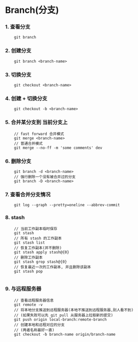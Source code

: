 # Branch(分支)


### 1. 查看分支

```
    git branch
```


### 2. 创建分支

```
    git branch <branch-name>
```


### 3. 切换分支

```
    git checkout <branch-name>
```

### 4. 创建 + 切换分支

```
    git checkout -b <branch-name>
```

### 5. 合并某分支到 __当前分支上__

```
    // fast forward 合并模式
    git merge <branch-name>
    // 普通合并模式
    git merge --no-ff -m 'some comments' dev
```

### 6. 删除分支

```
    git branch -d <branch-name>
    // 强行删除一个没有被合并过的分支
    git branch -D <branch-name>
```

### 7. 查看合并分支情况

```
    git log --graph --pretty=oneline --abbrev-commit
```

### 8. stash

```
    // 当前工作副本临时保存
    git stash
    // 所有 stash 的工作副本
    git stash list
    // 恢复工作副本(并不删除)
    git stash apply stash@{0}
    // 删除工作副本
    git stash grop stash@{0}
    // 恢复最近一次的工作副本, 并且删除该副本
    git stash pop
    
```

### 9. 与远程服务器

```
    // 查看远程服务器信息
    git remote -v
    // 将本地分支推送到远程服务器(本地不推送到远程服务器,别人看不到)
    // (如果失败可以先 git pull 从服务器上拉取新的提交)
    git push origin local-branch:remote-branch
    // 创建本地和远程对应的分支
    // (两者名称最好一直)
    git checkout -b branch-name origin/branch-name
    
    
```


